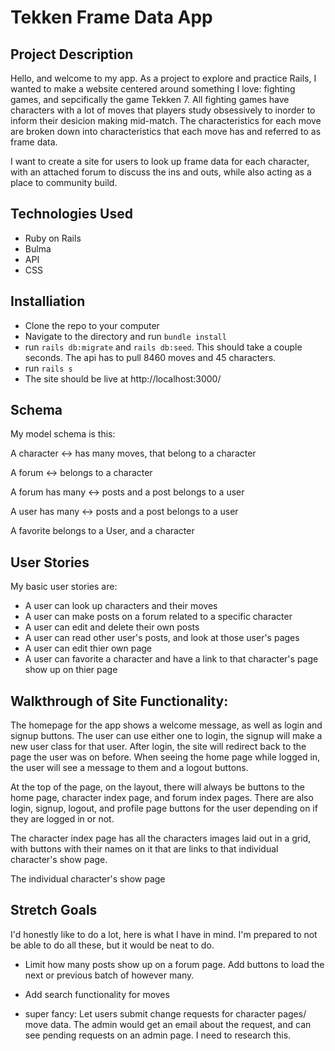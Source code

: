 # Tekken Frame Data App

## Project Description

Hello, and welcome to my app. As a project to explore and practice Rails, I wanted to make a website centered around something I love: fighting games, and sepcifically the game Tekken 7. All fighting games have characters with a lot of moves that players study obsessively to inorder to inform their desicion making mid-match. The characteristics for each move are broken down into characteristics that each move has and referred to as frame data.

I want to create a site for users to look up frame data for each character, with an attached forum to discuss the ins and outs, while also acting as a place to community build.

## Technologies Used

* Ruby on Rails
* Bulma
* API
* CSS


## Installiation

* Clone the repo to your computer
* Navigate to the directory and run `bundle install`
* run `rails db:migrate` and `rails db:seed`. This should take a couple seconds. The api has to pull 8460 moves and 45 characters.
* run `rails s`
* The site should be live at http://localhost:3000/

## Schema

My model schema is this:

A character <-> has many moves, that belong to a character

A forum <-> belongs to a character

A forum has many <-> posts and a post belongs to a user

A user has many <-> posts and a post belongs to a user

A favorite belongs to a User, and a character

## User Stories

My basic user stories are:

* A user can look up characters and their moves
* A user can make posts on a forum related to a specific character
* A user can edit and delete their own posts
* A user can read other user's posts, and look at those user's pages
* A user can edit thier own page
* A user can favorite a character and have a link to that character's page show up on thier page

## Walkthrough of Site Functionality:

The homepage for the app shows a welcome message, as well as login and signup buttons. The user can use either one to login, the signup will make a new user class for that user. After login, the site will redirect back to the page the user was on before. When seeing the home page while logged in, the user will see a message to them and a logout buttons.

At the top of the page, on the layout, there will always be buttons to the home page, character index page, and forum index pages. There are also login, signup, logout, and profile page buttons for the user depending on if they are logged in or not.

The character index page has all the characters images laid out in a grid, with buttons with their names on it that are links to that individual character's show page.

The individual character's show page 

## Stretch Goals

I'd honestly like to do a lot, here is what I have in mind. I'm prepared to not be able to do all these, but it would be neat to do.

* Limit how many posts show up on a forum page. Add buttons to load the next or previous batch of however many.

* Add search functionality for moves

* super fancy: Let users submit change requests for character pages/ move data. The admin would get an email about the request, and can see pending requests on an admin page. I need to research this. 